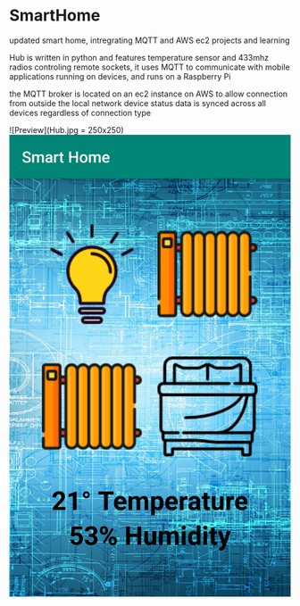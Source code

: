 # SmartHome
updated smart home, intregrating MQTT and AWS ec2 projects and learning

Hub is written in python and features temperature sensor and 433mhz radios controling remote sockets, it uses MQTT to communicate with mobile applications running on devices, and runs on a Raspberry Pi

the MQTT broker is located on an ec2 instance on AWS to allow connection from outside the local network
device status data is synced across all devices regardless of connection type

![Preview](Hub.jpg = 250x250) 
![Preview](NewApp.png)
